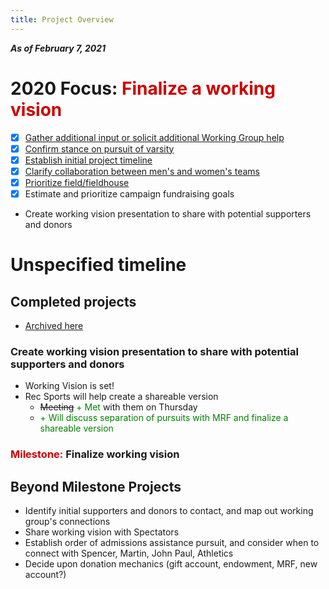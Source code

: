 ```yaml
---
title: Project Overview
---
```

***As of February 7, 2021***

# 2020 Focus: <span style='color:#cc0000'>Finalize a working vision</span>
- [x] [Gather additional input or solicit additional Working Group help](/projects/completed.html)
- [x] [Confirm stance on pursuit of varsity](/projects/completed.html)
- [x] [Establish initial project timeline](/projects/completed.html)
- [x] [Clarify collaboration between men's and women's teams](/projects/completed.html)
- [x] [Prioritize field/fieldhouse](/projects/completed.html)
- [x] Estimate and prioritize campaign fundraising goals
- Create working vision presentation to share with potential supporters and donors

# Unspecified timeline
## Completed projects
- [Archived here](/completed.md)

### Create working vision presentation to share with potential supporters and donors
- Working Vision is set!
- Rec Sports will help create a shareable version
  - ~~Meeting~~ <span style='color:green'>+ Met</span> with them on Thursday
  - <span style='color:green'>+ Will discuss separation of pursuits with MRF and finalize a shareable version</span>

### <span style='color:#cc0000'>Milestone:</span> **Finalize working vision**

## Beyond Milestone Projects
- Identify initial supporters and donors to contact, and map out working group's connections
- Share working vision with Spectators
- Establish order of admissions assistance pursuit, and consider when to connect with Spencer, Martin, John Paul, Athletics
- Decide upon donation mechanics (gift account, endowment, MRF, new account?)
